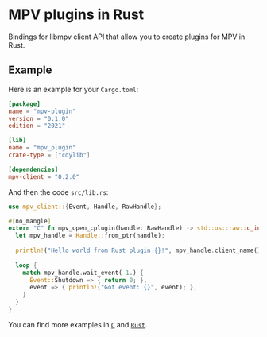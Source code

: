 # MPV plugins in Rust

Bindings for libmpv client API that allow you to create plugins for MPV in Rust.

## Example

Here is an example for your `Cargo.toml`:

```toml
[package]
name = "mpv-plugin"
version = "0.1.0"
edition = "2021"

[lib]
name = "mpv_plugin"
crate-type = ["cdylib"]

[dependencies]
mpv-client = "0.2.0"
```

And then the code `src/lib.rs`:

```rust
use mpv_client::{Event, Handle, RawHandle};

#[no_mangle]
extern "C" fn mpv_open_cplugin(handle: RawHandle) -> std::os::raw::c_int {
  let mpv_handle = Handle::from_ptr(handle);
  
  println!("Hello world from Rust plugin {}!", mpv_handle.client_name());
  
  loop {
    match mpv_handle.wait_event(-1.) {
      Event::Shutdown => { return 0; },
      event => { println!("Got event: {}", event); },
    }
  }
}
```

You can find more examples in [`C`](https://github.com/mpv-player/mpv-examples/tree/master/cplugins) and [`Rust`](https://github.com/TheCactusVert/mpv-sponsorblock).
